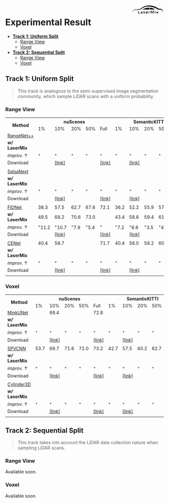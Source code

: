 <img src="../docs/figs/logo.png" align="right" width="20%">

# Experimental Result

- [**Track 1: Uniform Split**](#track-1-uniform-split)
   - [Range View](#range-view)
   - [Voxel](#voxel)
- [**Track 2: Sequential Split**](#track-2-sequential-split)
   - [Range View](#range-view-1)
   - [Voxel](#voxel-1) 

## Track 1: Uniform Split
> This track is analogous to the semi-supervised image segmentation community, which sample LiDAR scans with a uniform probability.

### Range View

<table>
   <tr>
      <th rowspan="2">Method</th>
      <th colspan="5">nuScenes</th>
      <th colspan="5">SemanticKITTI</th>
      <th colspan="5">ScribbleKITTI</th>
   </tr>
   <tr>
      <td>1%</td> <td>10%</td> <td>20%</td> <td>50%</td> <td>Full</td>
      <td>1%</td> <td>10%</td> <td>20%</td> <td>50%</td> <td>Full</td>
      <td>1%</td> <td>10%</td> <td>20%</td> <td>50%</td> <td>Full</td>
   </tr>
   
   
   <tr>
      <td><a href="https://www.ipb.uni-bonn.de/wp-content/papercite-data/pdf/milioto2019iros.pdf">RangeNet++</a></td>
      <td> </td> <td> </td> <td> </td> <td> </td> <td> </td>
      <td> </td> <td> </td> <td> </td> <td> </td> <td> </td>
      <td> </td> <td> </td> <td> </td> <td> </td> <td> </td>
   </tr>
   <tr>
      <td><strong><i>w/</i> LaserMix</strong></td>
      <td> </td> <td> </td> <td> </td> <td> </td> <td> </td>
      <td> </td> <td> </td> <td> </td> <td> </td> <td> </td>
      <td> </td> <td> </td> <td> </td> <td> </td> <td> </td>
   </tr>
   <tr>
      <td><i>improv.</i> &#8593</td>
      <td><sup>+</sup></td> <td><sup>+</sup></td> <td><sup>+</sup></td> <td><sup>+</sup></td> <td><sup>+</sup></td>
      <td><sup>+</sup></td> <td><sup>+</sup></td> <td><sup>+</sup></td> <td><sup>+</sup></td> <td><sup>+</sup></td>
      <td><sup>+</sup></td> <td><sup>+</sup></td> <td><sup>+</sup></td> <td><sup>+</sup></td> <td><sup>+</sup></td>
   </tr>
   <tr>
      <td>Download</td>
      <td> </td> <td><a href="">[link]</a></td> <td> </td> <td> </td> <td><a href="">[link]</a></td>
      <td> </td> <td><a href="">[link]</a></td> <td> </td> <td> </td> <td><a href="">[link]</a></td>
      <td> </td> <td><a href="">[link]</a></td> <td> </td> <td> </td> <td><a href="">[link]</a></td>
   </tr>
   <tr>
      <td> </td>
      <td> </td> <td> </td> <td> </td> <td> </td> <td> </td>
      <td> </td> <td> </td> <td> </td> <td> </td> <td> </td>
      <td> </td> <td> </td> <td> </td> <td> </td> <td> </td>
   </tr>
   
   
   <tr>
      <td><a href="https://arxiv.org/abs/2003.03653">SalsaNext</a></td>
      <td> </td> <td> </td> <td> </td> <td> </td> <td> </td>
      <td> </td> <td> </td> <td> </td> <td> </td> <td> </td>
      <td> </td> <td> </td> <td> </td> <td> </td> <td> </td>
   </tr>
   <tr>
      <td><strong><i>w/</i> LaserMix</strong></td>
      <td> </td> <td> </td> <td> </td> <td> </td> <td> </td>
      <td> </td> <td> </td> <td> </td> <td> </td> <td> </td>
      <td> </td> <td> </td> <td> </td> <td> </td> <td> </td>
   </tr>
   <tr>
      <td><i>improv.</i> &#8593</td>
      <td><sup>+</sup></td> <td><sup>+</sup></td> <td><sup>+</sup></td> <td><sup>+</sup></td> <td><sup>+</sup></td>
      <td><sup>+</sup></td> <td><sup>+</sup></td> <td><sup>+</sup></td> <td><sup>+</sup></td> <td><sup>+</sup></td>
      <td><sup>+</sup></td> <td><sup>+</sup></td> <td><sup>+</sup></td> <td><sup>+</sup></td> <td><sup>+</sup></td>
   </tr>
   <tr>
      <td>Download</td>
      <td> </td> <td><a href="">[link]</a></td> <td> </td> <td> </td> <td><a href="">[link]</a></td>
      <td> </td> <td><a href="">[link]</a></td> <td> </td> <td> </td> <td><a href="">[link]</a></td>
      <td> </td> <td><a href="">[link]</a></td> <td> </td> <td> </td> <td><a href="">[link]</a></td>
   </tr>
   <tr>
      <td> </td>
      <td> </td> <td> </td> <td> </td> <td> </td> <td> </td>
      <td> </td> <td> </td> <td> </td> <td> </td> <td> </td>
      <td> </td> <td> </td> <td> </td> <td> </td> <td> </td>
   </tr>
   
   
   <tr>
      <td><a href="https://arxiv.org/abs/2109.03787">FIDNet</a></td>
      <td>38.3</td> <td>57.5</td> <td>62.7</td> <td>67.6</td> <td>72.1</td>
      <td>36.2</td> <td>52.2</td> <td>55.9</td> <td>57.2</td> <td>61.4</td>
      <td>33.1</td> <td>47.7</td> <td>49.9</td> <td>52.5</td> <td> </td>
   </tr>
   <tr>
      <td><strong><i>w/</i> LaserMix</strong></td>
      <td>49.5</td> <td>68.2</td> <td>70.6</td> <td>73.0</td> <td> </td>
      <td>43.4</td> <td>58.8</td> <td>59.4</td> <td>61.4</td> <td> </td>
      <td>38.3</td> <td>54.4</td> <td>55.6</td> <td>58.7</td> <td> </td>
   </tr>
   <tr>
      <td><i>improv.</i> &#8593</td>
      <td><sup>+</sup>11.2</td> <td><sup>+</sup>10.7</td> <td><sup>+</sup>7.9</td> <td><sup>+</sup>5.4</td> <td><sup>+</sup></td>
      <td><sup>+</sup>7.2</td> <td><sup>+</sup>6.6</td> <td><sup>+</sup>3.5</td> <td><sup>+</sup>4.2</td> <td><sup>+</sup></td>
      <td><sup>+</sup>5.2</td> <td><sup>+</sup>6.7</td> <td><sup>+</sup>5.7</td> <td><sup>+</sup>6.2</td> <td><sup>+</sup></td>
   </tr>
   <tr>
      <td>Download</td>
      <td> </td> <td><a href="">[link]</a></td> <td> </td> <td> </td> <td><a href="">[link]</a></td>
      <td> </td> <td><a href="">[link]</a></td> <td> </td> <td> </td> <td><a href="">[link]</a></td>
      <td> </td> <td><a href="">[link]</a></td> <td> </td> <td> </td> <td><a href="">[link]</a></td>
   </tr>
   <tr>
      <td> </td>
      <td> </td> <td> </td> <td> </td> <td> </td> <td> </td>
      <td> </td> <td> </td> <td> </td> <td> </td> <td> </td>
      <td> </td> <td> </td> <td> </td> <td> </td> <td> </td>
   </tr>
   
   
   <tr>
      <td><a href="https://arxiv.org/abs/2207.12691">CENet</a></td>
      <td>40.4</td> <td>58.7</td> <td> </td> <td> </td> <td>71.7</td>
      <td>40.4</td> <td>56.0</td> <td>58.2</td> <td>60.1</td> <td>62.9</td>
      <td> </td> <td> </td> <td> </td> <td> </td> <td> </td>
   </tr>
   <tr>
      <td><strong><i>w/</i> LaserMix</strong></td>
      <td> </td> <td> </td> <td> </td> <td> </td> <td> </td>
      <td> </td> <td> </td> <td> </td> <td> </td> <td> </td>
      <td> </td> <td> </td> <td> </td> <td> </td> <td> </td>
   </tr>
   <tr>
      <td><i>improv.</i> &#8593</td>
      <td><sup>+</sup></td> <td><sup>+</sup></td> <td><sup>+</sup></td> <td><sup>+</sup></td> <td><sup>+</sup></td>
      <td><sup>+</sup></td> <td><sup>+</sup></td> <td><sup>+</sup></td> <td><sup>+</sup></td> <td><sup>+</sup></td>
      <td><sup>+</sup></td> <td><sup>+</sup></td> <td><sup>+</sup></td> <td><sup>+</sup></td> <td><sup>+</sup></td>
   </tr>
   <tr>
      <td>Download</td>
      <td> </td> <td><a href="">[link]</a></td> <td> </td> <td> </td> <td><a href="">[link]</a></td>
      <td> </td> <td><a href="">[link]</a></td> <td> </td> <td> </td> <td><a href="">[link]</a></td>
      <td> </td> <td><a href="">[link]</a></td> <td> </td> <td> </td> <td><a href="">[link]</a></td>
   </tr>
   <tr>
      <td> </td>
      <td> </td> <td> </td> <td> </td> <td> </td> <td> </td>
      <td> </td> <td> </td> <td> </td> <td> </td> <td> </td>
      <td> </td> <td> </td> <td> </td> <td> </td> <td> </td>
   </tr>
   
</table>



### Voxel

<table>
   <tr>
      <th rowspan="2">Method</th>
      <th colspan="5">nuScenes</th>
      <th colspan="5">SemanticKITTI</th>
      <th colspan="5">ScribbleKITTI</th>
   </tr>
   <tr>
      <td>1%</td> <td>10%</td> <td>20%</td> <td>50%</td> <td>Full</td>
      <td>1%</td> <td>10%</td> <td>20%</td> <td>50%</td> <td>Full</td>
      <td>1%</td> <td>10%</td> <td>20%</td> <td>50%</td> <td>Full</td>
   </tr>
   
   
   <tr>
      <td><a href="https://github.com/NVIDIA/MinkowskiEngine">MinkUNet</a></td>
      <td> </td> <td>69.4</td> <td> </td> <td> </td> <td>72.8</td>
      <td> </td> <td> </td> <td> </td> <td> </td> <td>62.8</td>
      <td></td> <td></td> <td></td> <td></td> <td> </td>
   </tr>
   <tr>
      <td><strong><i>w/</i> LaserMix</strong></td>
      <td> </td> <td> </td> <td> </td> <td> </td> <td> </td>
      <td> </td> <td> </td> <td> </td> <td> </td> <td> </td>
      <td> </td> <td> </td> <td> </td> <td> </td> <td> </td>
   </tr>
   <tr>
      <td><i>improv.</i> &#8593</td>
      <td><sup>+</sup></td> <td><sup>+</sup></td> <td><sup>+</sup></td> <td><sup>+</sup></td> <td><sup>+</sup></td>
      <td><sup>+</sup></td> <td><sup>+</sup></td> <td><sup>+</sup></td> <td><sup>+</sup></td> <td><sup>+</sup></td>
      <td><sup>+</sup></td> <td><sup>+</sup></td> <td><sup>+</sup></td> <td><sup>+</sup></td> <td><sup>+</sup></td>
   </tr>
   <tr>
      <td>Download</td>
      <td> </td> <td><a href="">[link]</a></td> <td> </td> <td> </td> <td><a href="">[link]</a></td>
      <td> </td> <td><a href="">[link]</a></td> <td> </td> <td> </td> <td><a href="">[link]</a></td>
      <td> </td> <td><a href="">[link]</a></td> <td> </td> <td> </td> <td><a href="">[link]</a></td>
   </tr>
   <tr>
      <td> </td>
      <td> </td> <td> </td> <td> </td> <td> </td> <td> </td>
      <td> </td> <td> </td> <td> </td> <td> </td> <td> </td>
      <td> </td> <td> </td> <td> </td> <td> </td> <td> </td>
   </tr>
   
   
   <tr>
      <td><a href="https://arxiv.org/pdf/2007.16100">SPVCNN</a></td>
      <td>53.7</td> <td>69.7</td> <td>71.6</td> <td>72.0</td> <td>73.2</td>
      <td>42.7</td> <td>57.5</td> <td>60.2</td> <td>62.7</td> <td>63.2</td>
      <td>38.2</td> <td>53.8</td> <td> </td> <td> </td> <td>56.7</td>
   </tr>
   <tr>
      <td><strong><i>w/</i> LaserMix</strong></td>
      <td> </td> <td> </td> <td> </td> <td> </td> <td> </td>
      <td> </td> <td> </td> <td> </td> <td> </td> <td>65.8</td>
      <td> </td> <td> </td> <td> </td> <td> </td> <td> </td>
   </tr>
   <tr>
      <td><i>improv.</i> &#8593</td>
      <td><sup>+</sup></td> <td><sup>+</sup></td> <td><sup>+</sup></td> <td><sup>+</sup></td> <td><sup>+</sup></td>
      <td><sup>+</sup></td> <td><sup>+</sup></td> <td><sup>+</sup></td> <td><sup>+</sup></td> <td><sup>+</sup>2.6</td>
      <td><sup>+</sup></td> <td><sup>+</sup></td> <td><sup>+</sup></td> <td><sup>+</sup></td> <td><sup>+</sup></td>
   </tr>
   <tr>
      <td>Download</td>
      <td> </td> <td><a href="">[link]</a></td> <td> </td> <td> </td> <td><a href="">[link]</a></td>
      <td> </td> <td><a href="">[link]</a></td> <td> </td> <td> </td> <td><a href="">[link]</a></td>
      <td> </td> <td><a href="">[link]</a></td> <td> </td> <td> </td> <td><a href="">[link]</a></td>
   </tr>
   <tr>
      <td> </td>
      <td> </td> <td> </td> <td> </td> <td> </td> <td> </td>
      <td> </td> <td> </td> <td> </td> <td> </td> <td> </td>
      <td> </td> <td> </td> <td> </td> <td> </td> <td> </td>
   </tr>
   
   
   <tr>
      <td><a href="https://openaccess.thecvf.com/content/CVPR2021/papers/Zhu_Cylindrical_and_Asymmetrical_3D_Convolution_Networks_for_LiDAR_Segmentation_CVPR_2021_paper.pdf">Cylinder3D</a></td>
      <td> </td> <td> </td> <td> </td> <td> </td> <td> </td>
      <td> </td> <td> </td> <td> </td> <td> </td> <td> </td>
      <td> </td> <td> </td> <td> </td> <td> </td> <td> </td>
   </tr>
   <tr>
      <td><strong><i>w/</i> LaserMix</strong></td>
      <td> </td> <td> </td> <td> </td> <td> </td> <td> </td>
      <td> </td> <td> </td> <td> </td> <td> </td> <td> </td>
      <td> </td> <td> </td> <td> </td> <td> </td> <td> </td>
   </tr>
   <tr>
      <td><i>improv.</i> &#8593</td>
      <td><sup>+</sup></td> <td><sup>+</sup></td> <td><sup>+</sup></td> <td><sup>+</sup></td> <td><sup>+</sup></td>
      <td><sup>+</sup></td> <td><sup>+</sup></td> <td><sup>+</sup></td> <td><sup>+</sup></td> <td><sup>+</sup></td>
      <td><sup>+</sup></td> <td><sup>+</sup></td> <td><sup>+</sup></td> <td><sup>+</sup></td> <td><sup>+</sup></td>
   </tr>
   <tr>
      <td>Download</td>
      <td> </td> <td><a href="">[link]</a></td> <td> </td> <td> </td> <td><a href="">[link]</a></td>
      <td> </td> <td><a href="">[link]</a></td> <td> </td> <td> </td> <td><a href="">[link]</a></td>
      <td> </td> <td><a href="">[link]</a></td> <td> </td> <td> </td> <td><a href="">[link]</a></td>
   </tr>
   <tr>
      <td> </td>
      <td> </td> <td> </td> <td> </td> <td> </td> <td> </td>
      <td> </td> <td> </td> <td> </td> <td> </td> <td> </td>
      <td> </td> <td> </td> <td> </td> <td> </td> <td> </td>
   </tr>
</table>




## Track 2: Sequential Split
> This track takes into account the LiDAR data collection nature when sampling LiDAR scans.

### Range View
Available soon.

### Voxel 
Available soon.


